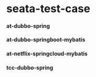 # seata-test-case

#### at-dubbo-spring

#### at-dubbo-springboot-mybatis

#### at-netflix-springcloud-mybatis

#### tcc-dubbo-spring
